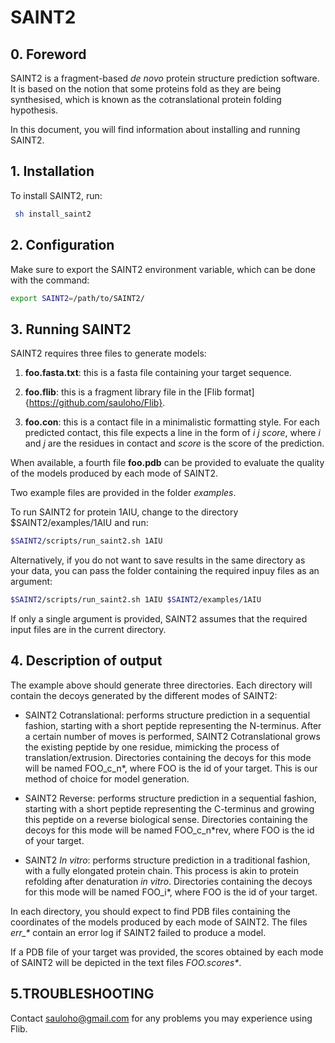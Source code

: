 # SAINT2

## 0. Foreword

SAINT2 is a fragment-based *de novo* protein structure prediction software. It is based on the notion that some proteins fold as they are being synthesised, which is known as the cotranslational protein folding hypothesis.

In this document, you will find information about installing and running SAINT2.

## 1. Installation

To install SAINT2, run:

```sh
 sh install_saint2 
```

## 2. Configuration

Make sure to export the SAINT2 environment variable, which can be done with the command:

```sh
export SAINT2=/path/to/SAINT2/
```

## 3. Running SAINT2

SAINT2 requires three files to generate models:

1. **foo.fasta.txt**: this is a fasta file containing your target sequence.

2. **foo.flib**: this is a fragment library file in the [Flib format]{https://github.com/sauloho/Flib}.  

3. **foo.con**: this is a contact file in a minimalistic formatting style. For each predicted contact, this file expects a line in the form of *i j score*, where *i* and *j* are the residues in contact and *score* is the score of the prediction.

When available, a fourth file **foo.pdb** can be provided to evaluate the quality of the models produced by each mode of SAINT2.

Two example files are provided in the folder *examples*.

To run SAINT2 for protein 1AIU, change to the directory $SAINT2/examples/1AIU and run:


```sh
$SAINT2/scripts/run_saint2.sh 1AIU
```

Alternatively, if you do not want to save results in the same directory as your data, you can pass the folder containing the required inpuy files as an argument:

```sh
$SAINT2/scripts/run_saint2.sh 1AIU $SAINT2/examples/1AIU
```

If only a single argument is provided, SAINT2 assumes that the required input files are in the current directory.

## 4. Description of output

The example above should generate three directories. Each directory will contain the decoys generated by the different modes of SAINT2:

* SAINT2 Cotranslational: performs structure prediction in a sequential fashion, starting with a short peptide representing the N-terminus. After a certain number of moves is performed, SAINT2 Cotranslational grows the existing peptide by one residue, mimicking the process of translation/extrusion. Directories containing the decoys for this mode will be named FOO_c_n*, where FOO is the id of your target. This is our method of choice for model generation.

* SAINT2 Reverse: performs structure prediction in a sequential fashion, starting with a short peptide representing the C-terminus and growing this peptide on a reverse biological sense. Directories containing the decoys for this mode will be named FOO_c_n*rev, where FOO is the id of your target.

* SAINT2 *In vitro*: performs structure prediction in a traditional fashion, with a fully elongated protein chain. This process is akin to protein refolding after denaturation *in vitro*. Directories containing the decoys for this mode will be named FOO_i*, where FOO is the id of your target.

In each directory, you should expect to find PDB files containing the coordinates of the models produced by each mode of SAINT2. The files *err_\** contain an error log if SAINT2 failed to produce a model.

If a PDB file of your target was provided, the scores obtained by each mode of SAINT2 will be depicted in the text files *FOO.scores\**.


## 5.TROUBLESHOOTING

Contact sauloho@gmail.com for any problems you may experience using Flib.

